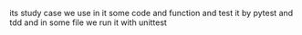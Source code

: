 its study case we use in it some code and function and test it by pytest and tdd and in some file we run it with unittest
